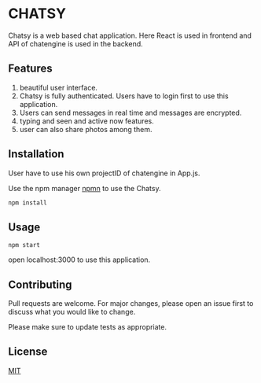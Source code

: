 # CHATSY

Chatsy is a web based chat application. Here React is used in frontend and API of chatengine is used in the backend.

## Features
1. beautiful user interface.
1. Chatsy is fully authenticated. Users have to login first to use this application.
2. Users can send messages in real time and messages are encrypted.
3. typing and seen and active now features.
4. user can also share photos among them.

## Installation

User have to use his own projectID of chatengine in App.js.

Use the npm manager [npmn](https://www.npmjs.com/) to use the Chatsy.


```bash
npm install
```
## Usage
```
npm start
```

open localhost:3000 to use this application.


## Contributing
Pull requests are welcome. For major changes, please open an issue first to discuss what you would like to change.

Please make sure to update tests as appropriate.

## License
[MIT](https://choosealicense.com/licenses/mit/)
